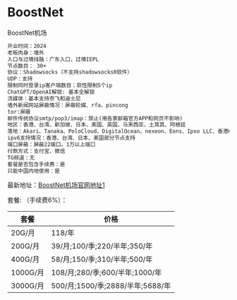 # BoostNet
BoostNet机场
```markdown
开业时间：2024
老板肉身：墙外
入口与过境线路：广东入口，过境IEPL
节点数目： 30+
协议：Shadowsocks（不支持shadowsocksR软件）
UDP：支持
限制同时登录ip客户端数目：软性限制5个ip
ChatGPT/OpenAI解锁: 基本全解锁
流媒体：基本支持奈飞和迪士尼
墙外新闻网站屏蔽情况：屏蔽轮媒、rfa、pincong
tor:屏蔽
邮件传统协议smtp/pop3/imap：禁止(用各家邮箱官方APP和网页不影响)
地区：香港、台湾、新加坡、日本、美国、英国、马来西亚、土耳其、阿根廷
落地：Akari、Tanaka、PoloCloud、DigitalOcean、nexeon、Eons、Ipxo LLC、香港HGC
ipv6支持情况：香港、台湾、日本、美国部分节点支持
端口屏蔽：屏蔽22端口，1万以上端口
付款方式：支付宝、微信
TG频道：无
套餐是否包含手续费：是
只能中国内地使用：是
```
最新地址：<a href="https://boostnet1.com/register?code=YdEqFagp" rel="nofollow">BoostNet机场官网地址1</a>
<p>套餐: （手续费6%）：</p>
<markdown-accessiblity-table data-catalyst=""><table>
<thead>
<tr>
<th>套餐</th>
<th>价格</th>
</tr>
</thead>
<tbody>
<tr>
<td>20G/月</td>
<td>118/年</td>
</tr>
<tr>
<td>200G/月</td>
<td>39/月;100/季;220/半年;350/年</td>
</tr>
<tr>
<td>400G/月</td>
<td>58/月;150/季;310/半年;500/年</td>
</tr>
<tr>
<td>1000G/月</td>
<td>108/月;280/季;600/半年;1000/年</td>
</tr>
<tr>
<td>3000G/月</td>
<td>500/月;1500/季;2888/半年;5688/年</td>
</tr>
</tbody>
</table></markdown-accessiblity-table>
